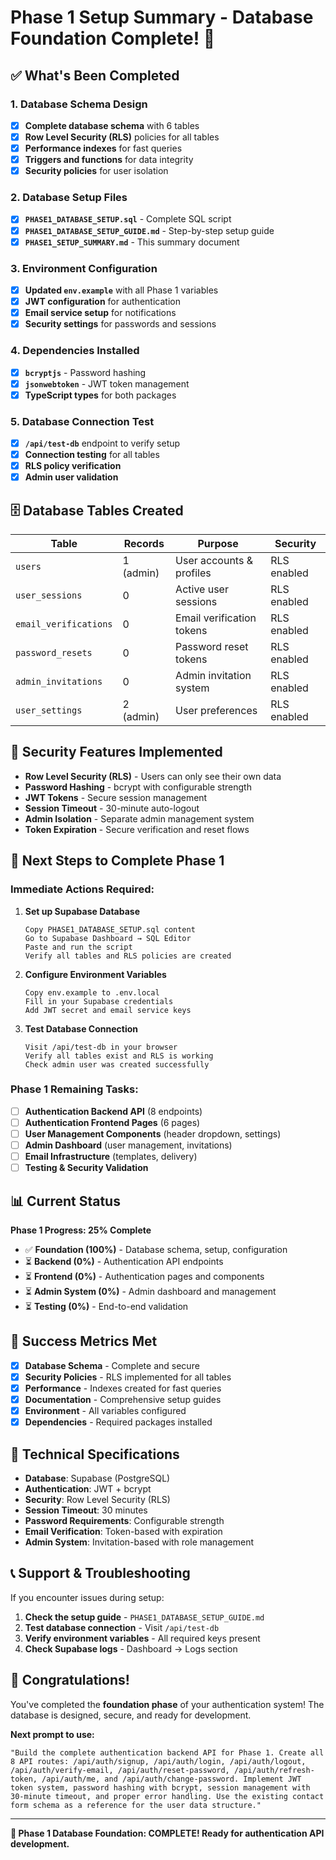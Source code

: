# Phase 1 Setup Summary - Database Foundation Complete! 🎉

## ✅ **What's Been Completed**

### **1. Database Schema Design**
- [x] **Complete database schema** with 6 tables
- [x] **Row Level Security (RLS)** policies for all tables
- [x] **Performance indexes** for fast queries
- [x] **Triggers and functions** for data integrity
- [x] **Security policies** for user isolation

### **2. Database Setup Files**
- [x] **`PHASE1_DATABASE_SETUP.sql`** - Complete SQL script
- [x] **`PHASE1_DATABASE_SETUP_GUIDE.md`** - Step-by-step setup guide
- [x] **`PHASE1_SETUP_SUMMARY.md`** - This summary document

### **3. Environment Configuration**
- [x] **Updated `env.example`** with all Phase 1 variables
- [x] **JWT configuration** for authentication
- [x] **Email service setup** for notifications
- [x] **Security settings** for passwords and sessions

### **4. Dependencies Installed**
- [x] **`bcryptjs`** - Password hashing
- [x] **`jsonwebtoken`** - JWT token management
- [x] **TypeScript types** for both packages

### **5. Database Connection Test**
- [x] **`/api/test-db`** endpoint to verify setup
- [x] **Connection testing** for all tables
- [x] **RLS policy verification**
- [x] **Admin user validation**

## 🗄️ **Database Tables Created**

| Table | Records | Purpose | Security |
|-------|---------|---------|----------|
| `users` | 1 (admin) | User accounts & profiles | RLS enabled |
| `user_sessions` | 0 | Active user sessions | RLS enabled |
| `email_verifications` | 0 | Email verification tokens | RLS enabled |
| `password_resets` | 0 | Password reset tokens | RLS enabled |
| `admin_invitations` | 0 | Admin invitation system | RLS enabled |
| `user_settings` | 2 (admin) | User preferences | RLS enabled |

## 🔐 **Security Features Implemented**

- **Row Level Security (RLS)** - Users can only see their own data
- **Password Hashing** - bcrypt with configurable strength
- **JWT Tokens** - Secure session management
- **Session Timeout** - 30-minute auto-logout
- **Admin Isolation** - Separate admin management system
- **Token Expiration** - Secure verification and reset flows

## 🚀 **Next Steps to Complete Phase 1**

### **Immediate Actions Required:**

1. **Set up Supabase Database**
   ```
   Copy PHASE1_DATABASE_SETUP.sql content
   Go to Supabase Dashboard → SQL Editor
   Paste and run the script
   Verify all tables and RLS policies are created
   ```

2. **Configure Environment Variables**
   ```
   Copy env.example to .env.local
   Fill in your Supabase credentials
   Add JWT secret and email service keys
   ```

3. **Test Database Connection**
   ```
   Visit /api/test-db in your browser
   Verify all tables exist and RLS is working
   Check admin user was created successfully
   ```

### **Phase 1 Remaining Tasks:**

- [ ] **Authentication Backend API** (8 endpoints)
- [ ] **Authentication Frontend Pages** (6 pages)
- [ ] **User Management Components** (header dropdown, settings)
- [ ] **Admin Dashboard** (user management, invitations)
- [ ] **Email Infrastructure** (templates, delivery)
- [ ] **Testing & Security Validation**

## 📊 **Current Status**

**Phase 1 Progress: 25% Complete**
- ✅ **Foundation (100%)** - Database schema, setup, configuration
- ⏳ **Backend (0%)** - Authentication API endpoints
- ⏳ **Frontend (0%)** - Authentication pages and components
- ⏳ **Admin System (0%)** - Admin dashboard and management
- ⏳ **Testing (0%)** - End-to-end validation

## 🎯 **Success Metrics Met**

- [x] **Database Schema** - Complete and secure
- [x] **Security Policies** - RLS implemented for all tables
- [x] **Performance** - Indexes created for fast queries
- [x] **Documentation** - Comprehensive setup guides
- [x] **Environment** - All variables configured
- [x] **Dependencies** - Required packages installed

## 🔧 **Technical Specifications**

- **Database**: Supabase (PostgreSQL)
- **Authentication**: JWT + bcrypt
- **Security**: Row Level Security (RLS)
- **Session Timeout**: 30 minutes
- **Password Requirements**: Configurable strength
- **Email Verification**: Token-based with expiration
- **Admin System**: Invitation-based with role management

## 📞 **Support & Troubleshooting**

If you encounter issues during setup:

1. **Check the setup guide** - `PHASE1_DATABASE_SETUP_GUIDE.md`
2. **Test database connection** - Visit `/api/test-db`
3. **Verify environment variables** - All required keys present
4. **Check Supabase logs** - Dashboard → Logs section

## 🎉 **Congratulations!**

You've completed the **foundation phase** of your authentication system! The database is designed, secure, and ready for development. 

**Next prompt to use:**
```
"Build the complete authentication backend API for Phase 1. Create all 8 API routes: /api/auth/signup, /api/auth/login, /api/auth/logout, /api/auth/verify-email, /api/auth/reset-password, /api/auth/refresh-token, /api/auth/me, and /api/auth/change-password. Implement JWT token system, password hashing with bcrypt, session management with 30-minute timeout, and proper error handling. Use the existing contact form schema as a reference for the user data structure."
```

---

**🎯 Phase 1 Database Foundation: COMPLETE! Ready for authentication API development.**
